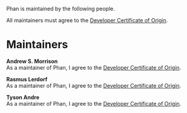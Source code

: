 Phan is maintained by the following people.

All maintainers must agree to the [Developer Certificate of Origin](https://github.com/phan/phan/blob/38bf1fd15e39bc668084accb8caab21f09ff75ba/DCO.txt).

# Maintainers

**Andrew S. Morrison**<br />
As a maintainer of Phan, I agree to the [Developer Certificate of Origin](https://github.com/phan/phan/blob/38bf1fd15e39bc668084accb8caab21f09ff75ba/DCO.txt).

**Rasmus Lerdorf**<br />
As a maintainer of Phan, I agree to the [Developer Certificate of Origin](https://github.com/phan/phan/blob/38bf1fd15e39bc668084accb8caab21f09ff75ba/DCO.txt).

**Tyson Andre**<br />
As a maintainer of Phan, I agree to the [Developer Certificate of Origin](https://github.com/phan/phan/blob/38bf1fd15e39bc668084accb8caab21f09ff75ba/DCO.txt).
